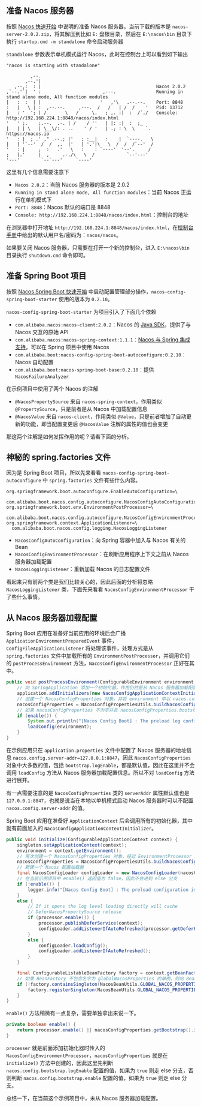 ## 准备 Nacos 服务器

按照 [Nacos 快速开始](https://nacos.io/zh-cn/docs/quick-start.html) 中说明的准备 Nacos 服务器。当前下载的版本是 `nacos-server-2.0.2.zip`，将其解压到比如 `E:` 盘根目录，然后在 `E:\nacos\bin` 目录下执行 `startup.cmd -m standalone` 命令启动服务器

`standalone` 参数表示单机模式运行 Nacos，此时在控制台上可以看到如下输出

```
"nacos is starting with standalone"

         ,--.
       ,--.'|
   ,--,:  : |                                           Nacos 2.0.2
,`--.'`|  ' :                       ,---.               Running in stand alone mode, All function modules
|   :  :  | |                      '   ,'\   .--.--.    Port: 8848
:   |   \ | :  ,--.--.     ,---.  /   /   | /  /    '   Pid: 13712
|   : '  '; | /       \   /     \.   ; ,. :|  :  /`./   Console: http://192.168.224.1:8848/nacos/index.html
'   ' ;.    ;.--.  .-. | /    / ''   | |: :|  :  ;_
|   | | \   | \__\/: . ..    ' / '   | .; : \  \    `.      https://nacos.io
'   : |  ; .' ," .--.; |'   ; :__|   :    |  `----.   \
|   | '`--'  /  /  ,.  |'   | '.'|\   \  /  /  /`--'  /
'   : |     ;  :   .'   \   :    : `----'  '--'.     /
;   |.'     |  ,     .-./\   \  /            `--'---'
'---'        `--`---'     `----'
```

这里有几个信息需要注意下

* `Nacos 2.0.2`：当前 Nacos 服务器的版本是 2.0.2
* `Running in stand alone mode, All function modules`：当前 Nacos 正运行在单机模式下
* `Port: 8848`：Nacos 默认的端口是 8848
* `Console: http://192.168.224.1:8848/nacos/index.html`：控制台的地址

在浏览器中打开地址 `http://192.168.224.1:8848/nacos/index.html`，在[控制台手册](https://nacos.io/zh-cn/docs/console-guide.html)中给出的默认用户名/密码为：`nacos/nacos`。

如果要关闭 Nacos 服务器，只需要在打开一个新的控制台，进入 `E:\nacos\bin` 目录执行 `shutdown.cmd` 命令即可。

## 准备 Spring Boot 项目

按照 [Nacos Spring Boot 快速开始](https://nacos.io/zh-cn/docs/quick-start-spring-boot.html) 中启动配置管理部分操作，`nacos-config-spring-boot-starter` 使用的版本为 `0.2.10`。

`nacos-config-spring-boot-starter` 为项目引入了下面几个依赖

* `com.alibaba.nacos:nacos-client:2.0.2`：Nacos 的 [Java SDK](https://nacos.io/zh-cn/docs/sdk.html)，提供了与 Nacos 交互的原始 API
* `com.alibaba.nacos:nacos-spring-context:1.1.1`：[Nacos 与 Spring 集成支持](https://nacos.io/zh-cn/docs/nacos-spring.html)，可以在 Spring 项目中使用 Nacos
* `com.alibaba.boot:nacos-config-spring-boot-autoconfigure:0.2.10`：Nacos 自动配置
* `com.alibaba.boot:nacos-spring-boot-base:0.2.10`：提供 `NacosFailureAnalyzer`

在示例项目中使用了两个 Nacos 的注解

* `@NacosPropertySource` 来自 `nacos-spring-context`，作用类似 `@PropertySource`，只是前者是从 Nacos 中加载配置信息
* `@NacosValue` 来自 `nacos-client`，作用类似 `@Value`，只是前者增加了自动更新的功能，即当配置变更后 `@NacosValue` 注解的属性的值也会变更

那这两个注解是如何发挥作用的呢？请看下面的分析。

## 神秘的 spring.factories 文件

因为是 Spring Boot 项目，所以先来看看 `nacos-config-spring-boot-autoconfigure` 中 `spring.factories` 文件有些什么内容。

```
org.springframework.boot.autoconfigure.EnableAutoConfiguration=\
  com.alibaba.boot.nacos.config.autoconfigure.NacosConfigAutoConfiguration
org.springframework.boot.env.EnvironmentPostProcessor=\
  com.alibaba.boot.nacos.config.autoconfigure.NacosConfigEnvironmentProcessor
org.springframework.context.ApplicationListener=\
  com.alibaba.boot.nacos.config.logging.NacosLoggingListener
```

* `NacosConfigAutoConfiguration`：向 Spring 容器中加入与 Nacos 有关的 Bean
* `NacosConfigEnvironmentProcessor`：在刷新应用程序上下文之前从 Nacos 服务器加载配置
* `NacosLoggingListener`：重新加载 Nacos 的日志配置文件

看起来只有前两个类是我们比较关心的，因此后面的分析将忽略 `NacosLoggingListener` 类，下面先来看看 `NacosConfigEnvironmentProcessor` 干了些什么事情。

## 从 Nacos 服务器加载配置

Spring Boot 应用在准备好当前应用的环境后会广播 `ApplicationEnvironmentPreparedEvent` 事件，`ConfigFileApplicationListener` 将处理该事件，处理方式是从 `spring.factories` 文件中加载所有的 `EnvironmentPostProcessor`，并调用它们的 `postProcessEnvironment` 方法，`NacosConfigEnvironmentProcessor` 正好在其中。

```java
public void postProcessEnvironment(ConfigurableEnvironment environment, SpringApplication application) {
    // 向 SpringApplication 添加一个初始化器，作用仍然是从 Nacos 服务器加载配置
    application.addInitializers(new NacosConfigApplicationContextInitializer(this));
    // 创建一个 NacosConfigProperties 对象，并将 environment 中以 nacos.config 开头的配置设置到该对象的属性上
    nacosConfigProperties = NacosConfigPropertiesUtils.buildNacosConfigProperties(environment);
    // 如果 nacosConfigProperties 不为空并且 nacosConfigProperties.bootstrap.logEnable 的值为 true 则从 Nacos 服务器加载配置
    if (enable()) {
        System.out.println("[Nacos Config Boot] : The preload log configuration is enabled");
        loadConfig(environment);
    }
}
```

在示例应用只在 `application.properties` 文件中配置了 Nacos 服务器的地址信息 `nacos.config.server-addr=127.0.0.1:8847`，因此 `NacosConfigProperties` 对象中大多数的值，包括 `bootstrap.logEnable`，都是默认值，因此在这里并不会调用 `loadConfig` 方法从 Nacos 服务器加载配置信息。所以不对 `loadConfig` 方法进行展开。

有一点需要注意的是 `NacosConfigProperties` 类的 `serverAddr` 属性默认值也是 `127.0.0.1:8847`，也就是说当在本地以单机模式启动 Nacos 服务器时可以不配置 `nacos.config.server-addr` 的值。

Spring Boot 应用在准备好 `ApplicationContext` 后会调用所有的初始化器，其中就有前面加入的 `NacosConfigApplicationContextInitializer`。

```java
public void initialize(ConfigurableApplicationContext context) {
    singleton.setApplicationContext(context);
    environment = context.getEnvironment();
    // 再次创建一个 NacosConfigProperties 对象，经过 EnvironmentProcessor 处理后可能从 Naocos 服务器获得了新的 nacos.config 开头的配置
    nacosConfigProperties = NacosConfigPropertiesUtils.buildNacosConfigProperties(environment);
    // 新建一个 Nacos 配置加载器
    final NacosConfigLoader configLoader = new NacosConfigLoader(nacosConfigProperties, environment, builder);
    // 在当前示例项目中 enable() 返回值为 false，因此不会进到 else 分支
    if (!enable()) {
        logger.info("[Nacos Config Boot] : The preload configuration is not enabled");
    }
    else {
        // If it opens the log level loading directly will cache
        // DeferNacosPropertySource release
        if (processor.enable()) {
            processor.publishDeferService(context);
            configLoader.addListenerIfAutoRefreshed(processor.getDeferPropertySources());
        }
        else {
            configLoader.loadConfig();
            configLoader.addListenerIfAutoRefreshed();
        }
    }

    final ConfigurableListableBeanFactory factory = context.getBeanFactory();
    // 如果 BeanFactory 不包含名字为 globalNacosProperties 的单例，则向 BeanFactory 中注册一个
    if (!factory.containsSingleton(NacosBeanUtils.GLOBAL_NACOS_PROPERTIES_BEAN_NAME)) {
        factory.registerSingleton(NacosBeanUtils.GLOBAL_NACOS_PROPERTIES_BEAN_NAME,configLoader.buildGlobalNacosProperties());
    }
}
```

`enable()` 方法稍微有一点复杂，需要单独拿出来说一下。

```java
private boolean enable() {
    return processor.enable() || nacosConfigProperties.getBootstrap().isEnable();
}
```

`processer` 就是前面添加初始化器时传入的 `NacosConfigEnvironmentProcessor`，`nacosConfigProperties` 就是在 `initialize()` 方法中创建的，因此这里先判断 `nacos.config.bootstrap.logEnable` 配置的值，如果为 `true` 则走 else 分支，否则判断 `nacos.config.bootstrap.enable` 配置的值，如果为 `true` 则走 else 分支。

总结一下，在当前这个示例项目中，未从 Nacos 服务器加载配置。
